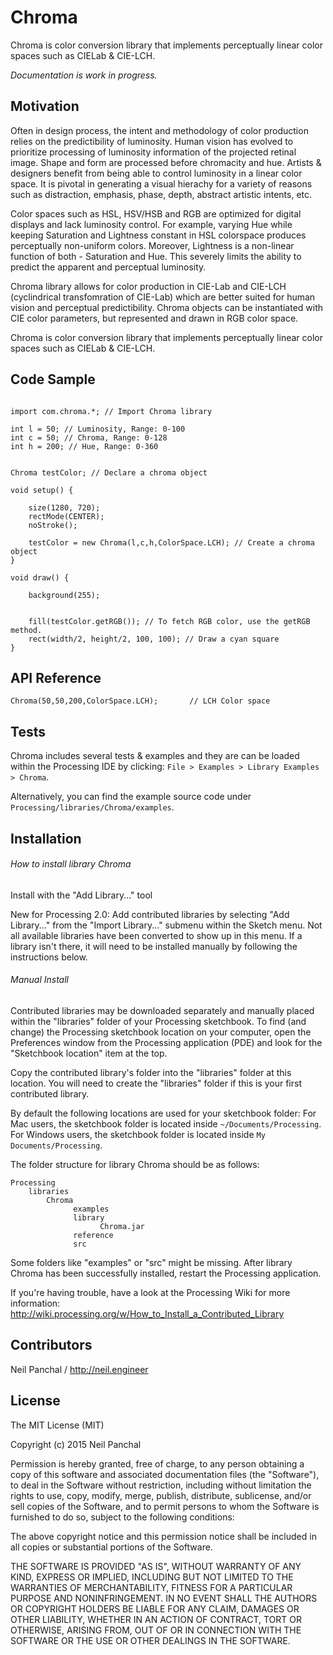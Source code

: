 # Chroma
Chroma is color conversion library that implements perceptually linear color spaces such as CIELab &amp; CIE-LCH.

*Documentation is work in progress.*

## Motivation

Often in design process, the intent and methodology of color production relies on the predictibility of luminosity. Human vision has evolved to prioritize processing of luminosity information of the projected retinal image. Shape and form are processed before chromacity and hue. Artists & designers benefit from being able to control luminosity in a linear color space. It is pivotal in generating a visual hierachy for a variety of reasons such as distraction, emphasis, phase, depth, abstract artistic intents, etc.

Color spaces such as HSL, HSV/HSB and RGB are optimized for digital displays and lack luminosity control. For example, varying Hue while keeping Saturation and Lightness constant in HSL colorspace produces perceptually non-uniform colors. Moreover, Lightness is a non-linear function of both - Saturation and Hue. This severely limits the ability to predict the apparent and perceptual luminosity.

Chroma library allows for color production in CIE-Lab and CIE-LCH (cyclindrical transfomration of CIE-Lab) which are better suited for human vision and perceptual predictibility. Chroma objects can be instantiated with CIE color parameters, but represented and drawn in RGB color space.


Chroma is color conversion library that implements perceptually linear color spaces such as CIELab & CIE-LCH.


## Code Sample

```processing

import com.chroma.*; // Import Chroma library

int l = 50; // Luminosity, Range: 0-100
int c = 50; // Chroma, Range: 0-128
int h = 200; // Hue, Range: 0-360


Chroma testColor; // Declare a chroma object

void setup() {

    size(1280, 720);
    rectMode(CENTER);
    noStroke();

    testColor = new Chroma(l,c,h,ColorSpace.LCH); // Create a chroma object
}

void draw() {

    background(255);


    fill(testColor.getRGB()); // To fetch RGB color, use the getRGB method.
    rect(width/2, height/2, 100, 100); // Draw a cyan square
}
```

## API Reference

```processing
Chroma(50,50,200,ColorSpace.LCH);		// LCH Color space
```

## Tests

Chroma includes several tests & examples and they are can be loaded within the Processing IDE by clicking: `File > Examples > Library Examples > Chroma`.

Alternatively, you can find the example source code under `Processing/libraries/Chroma/examples`.

## Installation

###### How to install library Chroma


Install with the "Add Library..." tool

New for Processing 2.0: Add contributed libraries by selecting "Add Library..."
from the "Import Library..." submenu within the Sketch menu. Not all available
libraries have been converted to show up in this menu. If a library isn't there,
it will need to be installed manually by following the instructions below.


###### Manual Install

Contributed libraries may be downloaded separately and manually placed within
the "libraries" folder of your Processing sketchbook. To find (and change) the
Processing sketchbook location on your computer, open the Preferences window
from the Processing application (PDE) and look for the "Sketchbook location"
item at the top.

Copy the contributed library's folder into the "libraries" folder at this
location. You will need to create the "libraries" folder if this is your first
contributed library.

By default the following locations are used for your sketchbook folder:
For Mac users, the sketchbook folder is located inside `~/Documents/Processing`.
For Windows users, the sketchbook folder is located inside
`My Documents/Processing`.

The folder structure for library Chroma should be as follows:

```
Processing
	libraries
		Chroma
			  examples
			  library
				    Chroma.jar
			  reference
			  src
```

Some folders like "examples" or "src" might be missing. After library
Chroma has been successfully installed, restart the Processing
application.


If you're having trouble, have a look at the Processing Wiki for more
information: http://wiki.processing.org/w/How_to_Install_a_Contributed_Library

## Contributors

Neil Panchal / http://neil.engineer

## License

The MIT License (MIT)

Copyright (c) 2015 Neil Panchal

Permission is hereby granted, free of charge, to any person obtaining a copy
of this software and associated documentation files (the "Software"), to deal
in the Software without restriction, including without limitation the rights
to use, copy, modify, merge, publish, distribute, sublicense, and/or sell
copies of the Software, and to permit persons to whom the Software is
furnished to do so, subject to the following conditions:

The above copyright notice and this permission notice shall be included in all
copies or substantial portions of the Software.

THE SOFTWARE IS PROVIDED "AS IS", WITHOUT WARRANTY OF ANY KIND, EXPRESS OR
IMPLIED, INCLUDING BUT NOT LIMITED TO THE WARRANTIES OF MERCHANTABILITY,
FITNESS FOR A PARTICULAR PURPOSE AND NONINFRINGEMENT. IN NO EVENT SHALL THE
AUTHORS OR COPYRIGHT HOLDERS BE LIABLE FOR ANY CLAIM, DAMAGES OR OTHER
LIABILITY, WHETHER IN AN ACTION OF CONTRACT, TORT OR OTHERWISE, ARISING FROM,
OUT OF OR IN CONNECTION WITH THE SOFTWARE OR THE USE OR OTHER DEALINGS IN THE
SOFTWARE.


